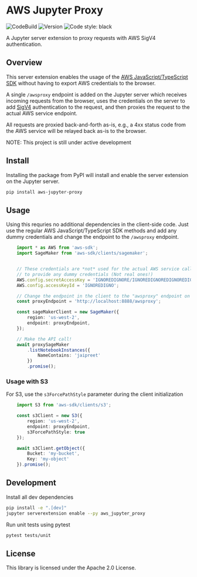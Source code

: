 # AWS Jupyter Proxy

![CodeBuild](https://codebuild.us-west-2.amazonaws.com/badges?uuid=eyJlbmNyeXB0ZWREYXRhIjoiZGVqcG5MVEZZYkd2aFBBZnlSZ1R6d0s3U1JKR3pwOWR0UGJTdEp5bW9QWlVlMmdnTEJlenZUdVVkQjNzcVViMmlLQ1NGNS9yLzJEWkRpMzF5WUxnZTJVPSIsIml2UGFyYW1ldGVyU3BlYyI6Ikw5ck5kZk50ai9UU2pYanMiLCJtYXRlcmlhbFNldFNlcmlhbCI6MX0%3D&branch=master)
![Version](https://img.shields.io/pypi/v/aws_jupyter_proxy.svg)
![Code style: black](https://img.shields.io/badge/code%20style-black-000000.svg)

A Jupyter server extension to proxy requests with AWS SigV4 authentication.

## Overview

This server extension enables the usage of the [AWS JavaScript/TypeScript SDK](https://github.com/aws/aws-sdk-js) without having to export AWS credentials to the browser.

A single `/awsproxy` endpoint is added on the Jupyter server which receives incoming requests from the browser, uses the credentials on the server to add [SigV4](https://docs.aws.amazon.com/general/latest/gr/signature-version-4.html) authentication to the request, and then proxies the request to the actual AWS service endpoint.

All requests are proxied back-and-forth as-is, e.g., a 4xx status code from the AWS service will be relayed back as-is to the browser.

NOTE: This project is still under active development

## Install

Installing the package from PyPI will install and enable the server extension on the Jupyter server.

```bash
pip install aws-jupyter-proxy
```

## Usage

Using this requries no additional dependencies in the client-side code. Just use the regular AWS JavaScript/TypeScript SDK methods and add any dummy credentials and change the endpoint to the `/awsproxy` endpoint.

```typescript
    import * as AWS from 'aws-sdk';
    import SageMaker from 'aws-sdk/clients/sagemaker';


    // These credentials are *not* used for the actual AWS service call but you have
    // to provide any dummy credentials (Not real ones!)
    AWS.config.secretAccessKey = 'IGNOREDIGNORE/IGNOREDIGNOREDIGNOREDIGNOR';
    AWS.config.accessKeyId = 'IGNOREDIGNO';

    // Change the endpoint in the client to the "awsproxy" endpoint on the Jupyter server.
    const proxyEndpoint = 'http://localhost:8888/awsproxy';

    const sageMakerClient = new SageMaker({
        region: 'us-west-2',
        endpoint: proxyEndpoint,
    });

    // Make the API call!
    await proxySageMaker
        .listNotebookInstances({
            NameContains: 'jaipreet'
        })
        .promise();
```

### Usage with S3

For S3, use the `s3ForcePathStyle` parameter during the client initialization

```typescript
    import S3 from 'aws-sdk/clients/s3';

    const s3Client = new S3({
        region: 'us-west-2',
        endpoint: proxyEndpoint,
        s3ForcePathStyle: true
    });

    await s3Client.getObject({
        Bucket: 'my-bucket',
        Key: 'my-object'
    }).promise();
```

## Development

Install all dev dependencies

```bash
pip install -e ".[dev]"
jupyter serverextension enable --py aws_jupyter_proxy
```

Run unit tests using pytest

```bash
pytest tests/unit
```

## License

This library is licensed under the Apache 2.0 License.
